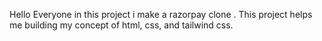 Hello Everyone in this project i make a razorpay clone . This project helps me building my concept of html, css, and tailwind css.
